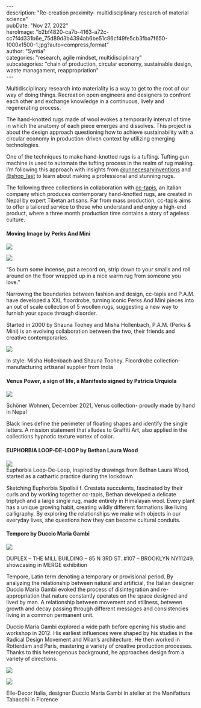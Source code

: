 \---  
description: "Re-creation proximity- multidisciplinary research of material science"   
pubDate: "Nov 27, 2022"   
heroImage: "b2bf4820-ca7b-4163-a72c-cc7f4d331b6e_75d89d3b4394ab6be51c86cf49fe5cb3fba7f650-1000x1500-1.jpg?auto=compress,format"   
author: "Syntia"   
categories: "research, agile mindset, multidisciplinary"   
subcategories: "chain of production, circular economy, sustainable design, waste managament, reappropriation"   
\---  
  
Multidisciplinary research into materiality is a way to get to the root of our way of doing things. Recreation open engineers and designers to confront each other and exchange knowledge in a continuous, lively and regenerating process.

The hand-knotted rugs made of wool evokes a temporarily interval of time in which the anatomy of each piece emerges and dissolves. This project is about the design approach questioning how to achieve sustainability with a circular economy in production-driven context by utilizing emerging technologies. 

One of the techniques to make hand-knotted rugs is a tufting. Tufting gun machine is used to automate the tufting process in the realm of rug making. I’m following this approach with insights from [@unnecesaryinventions](https://youtu.be/_matYB5rdZA) and [@shop\_last](https://youtu.be/nWmzjuQONKI) to learn about making a professional and stunning rugs.

The following three collections in collaboration with [cc-tapis](https://www.cc-tapis.com/), an Italian company which produces contemporary hand-knotted rugs, are created in Nepal by expert Tibetan artisans. Far from mass production, cc-tapis aims to offer a tailored service to those who understand and enjoy a high-end product, where a three month production time contains a story of ageless culture.

#### **Moving Image by Perks And Mini**

![](https://images.prismic.io/syntia/6f0a789b-837d-491f-92d5-7e1a3faad91d_1c0f29be5ebe5cdb093592f8e66ab59aab32cfae-1001x1500-1.webp?auto=compress,format)

![](https://images.prismic.io/syntia/2691f425-4703-435a-b40c-038d001dfeb0_pamxcc-tapis_jumper_03_2000x-1.webp?auto=compress,format)

“So burn some incense, put a record on, strip down to your smalls and roll around on the floor wrapped up in a nice warm rug from someone you love.”

Narrowing the boundaries between fashion and design, cc-tapis and P.A.M. have developed a XXL floordrobe, turning iconic Perks And Mini pieces into an out of scale collection of 5 woollen rugs, suggesting a new way to furnish your space through disorder. 

Started in 2000 by Shauna Toohey and Misha Hollenbach, P.A.M. (Perks & Mini) is an evolving collaboration between the two, their friends and creative contemporaries.

![](https://images.prismic.io/syntia/b2bf4820-ca7b-4163-a72c-cc7f4d331b6e_75d89d3b4394ab6be51c86cf49fe5cb3fba7f650-1000x1500-1.jpg?auto=compress,format)

In style: Misha Hollenbach and Shauna Toohey. Floordrobe collection- manufacturing artisanal supplier from India

#### **Venus Power, a sign of life, a Manifesto signed by Patricia Urquiola**

![](https://images.prismic.io/syntia/d2c67a07-3968-4307-8253-0302b9ba1c6b_cc-tapis-venus-power-by-patricia-urquiola-schoner-wohnen-1200x1600-1.jpg?auto=compress,format)

Schöner Wohnen, December 2021, Venus collection- proudly made by hand in Nepal

Black lines define the perimeter of floating shapes and identify the single letters. A mission statement that alludes to Graffiti Art, also applied in the collections hypnotic texture vortex of color.

#### **EUPHORBIA LOOP-DE-LOOP by Bethan Laura Wood**

![](https://images.prismic.io/syntia/16948081-8757-4d82-bd1a-6ed545499fff_cc-tapis-showroom-bethan-laura-wood-euphorbia-collection-rug-1024x683-1.jpg?auto=compress,format)  
Euphorbia Loop-De-Loop, inspired by drawings from Bethan Laura Wood, started as a cathartic practice during the lockdown

Sketching Euphorbia Sipolisii f. Crestata succulents, fascinated by their curls and by working together cc-tapis, Bethan developed a delicate triptych and a large single rug, made entirely in Himalayan wool. Every plant has a unique growing habit, creating wildly different formations like living calligraphy. By exploring the relationships we make with objects in our everyday lives, she questions how they can become cultural conduits. 

#### **Tempore by Duccio Maria Gambi**

![](https://images.prismic.io/syntia/b3dba677-9e41-42a2-9451-08ed3bae0178_cc-tapis-duccio-maria-gambi-tempore-allestimento-duplex-ny-4.jpg?auto=compress,format)

DUPLEX – THE MILL BUILDING – 85 N 3RD ST. #107 – BROOKLYN NY11249. showcasing in MERGE exhibition

Tempore, Latin term denoting a temporary or provisional period. By analyzing the relationship between natural and artificial, the Italian designer Duccio Maria Gambi evoked the process of disintegration and re-appropriation that nature constantly operates on the space designed and lived by man. A relationship between movement and stillness, between growth and decay passing through different messages and consistencies living in a common permanent unit. 

Duccio Maria Gambi explored a wide path before opening his studio and workshop in 2012. His earliest influences were shaped by his studies in the Radical Design Movement and Milan’s architecture. He then worked in Rotterdam and Paris, mastering a variety of creative production processes. Thanks to this heterogenous background, he approaches design from a variety of directions. 

![](https://images.prismic.io/syntia/e09a083e-bbc4-4798-9900-c28a7b5803ff_mobilia-duccio-maria-gambi-banner.jpg?auto=compress,format)

![](https://images.prismic.io/syntia/025f85a6-e3e6-4c4b-beb1-1e0316fec4cb_cc-tapis_tempore-by-duccio-maria-gambi_elle-decor-italia_pagina_3-821x1024-1.jpg?auto=compress,format)

Elle-Decor Italia, designer Duccio Maria Gambi in atelier at the Manifattura Tabacchi in Florence